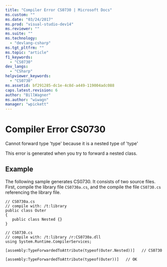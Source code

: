 ```yaml
---
title: "Compiler Error CS0730 | Microsoft Docs"
ms.custom: ""
ms.date: "03/24/2017"
ms.prod: "visual-studio-dev14"
ms.reviewer: ""
ms.suite: ""
ms.technology: 
  - "devlang-csharp"
ms.tgt_pltfrm: ""
ms.topic: "article"
f1_keywords: 
  - "CS0730"
dev_langs: 
  - "CSharp"
helpviewer_keywords: 
  - "CS0730"
ms.assetid: bf291285-dc1e-4c8d-a449-119004adc088
caps.latest.revision: 6
author: "BillWagner"
ms.author: "wiwagn"
manager: "wpickett"
---
```

# Compiler Error CS0730
Cannot forward type 'type' because it is a nested type of 'type'  
  
 This error is generated when you try to forward a nested class.  
  
## Example  
 The following sample generates CS0730. It consists of two source files. First, compile the library file `CS0730a.cs`, and the compile the file `CS0730.cs` referencing the library file.  
  
```  
// CS0730a.cs  
// compile with: /t:library  
public class Outer  
{  
   public class Nested {}  
}  
```  
  
```  
// CS0730.cs  
// compile with: /t:library /r:CS0730a.dll  
using System.Runtime.CompilerServices;  
  
[assembly:TypeForwardedToAttribute(typeof(Outer.Nested))]   // CS0730  
  
[assembly:TypeForwardedToAttribute(typeof(Outer))]   // OK  
```